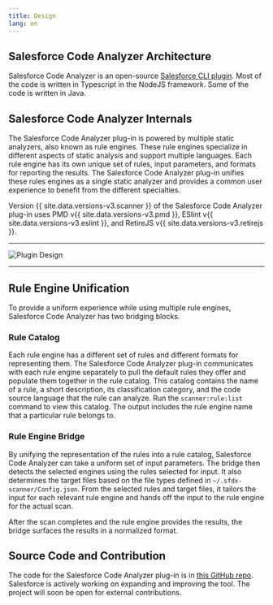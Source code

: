 ```yaml
---
title: Design
lang: en
---
```


## Salesforce Code Analyzer Architecture

Salesforce Code Analyzer is an open-source [Salesforce CLI plugin](https://developer.salesforce.com/docs/atlas.en-us.sfdx_cli_plugins.meta/sfdx_cli_plugins/cli_plugins_architecture.htm). Most of the code is written in Typescript in the NodeJS framework. Some of the code is written in Java.

## Salesforce Code Analyzer Internals

The Salesforce Code Analyzer plug-in is powered by multiple static analyzers, also known as rule engines. These rule engines specialize in different aspects of static analysis and support multiple languages. Each rule engine has its own unique set of rules, input parameters, and formats for reporting the results. The Salesforce Code Analyzer plug-in unifies these rules engines as a single static analyzer and provides a common user experience to benefit from the different specialties.

Version {{ site.data.versions-v3.scanner }} of the Salesforce Code Analyzer plug-in uses PMD v{{ site.data.versions-v3.pmd }}, ESlint v{{ site.data.versions-v3.eslint }}, and RetireJS v{{ site.data.versions-v3.retirejs }}.

-------

![Plugin Design](./assets/images/ScannerPlugin.jpeg)

-------

## Rule Engine Unification

To provide a uniform experience while using multiple rule engines, Salesforce Code Analyzer has two bridging blocks. 

### Rule Catalog

Each rule engine has a different set of rules and different formats for representing them. The Salesforce Code Analyzer plug-in communicates with each rule engine separately to pull the default rules they offer and populate them together in the rule catalog. This catalog contains the name of a rule, a short description, its classification category, and the code source language that the rule can analyze. Run the ```scanner:rule:list``` command to view this catalog. The output includes the rule engine name that a particular rule belongs to.

### Rule Engine Bridge

By unifying the representation of the rules into a rule catalog, Salesforce Code Analyzer can take a uniform set of input parameters. The bridge then detects the selected engines using the rules selected for input. It also determines the target files based on the file types defined in ```~/.sfdx-scanner/Config.json```. From the selected rules and target files, it tailors the input for each relevant rule engine and hands off the input to the rule engine for the actual scan.

After the scan completes and the rule engine provides the results, the bridge surfaces the results in a normalized format.

## Source Code and Contribution

The code for the Salesforce Code Analyzer plug-in is in [this GitHub repo](https://github.com/forcedotcom/sfdx-scanner). Salesforce is actively working on expanding and improving the tool. The project will soon be open for external contributions.



